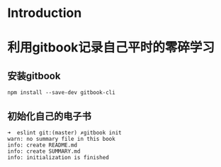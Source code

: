 # Introduction

# 利用gitbook记录自己平时的零碎学习





## 安装gitbook
```
npm install --save-dev gitbook-cli
```

## 初始化自己的电子书
```
➜  eslint git:(master) ✗gitbook init
warn: no summary file in this book
info: create README.md
info: create SUMMARY.md
info: initialization is finished
```
